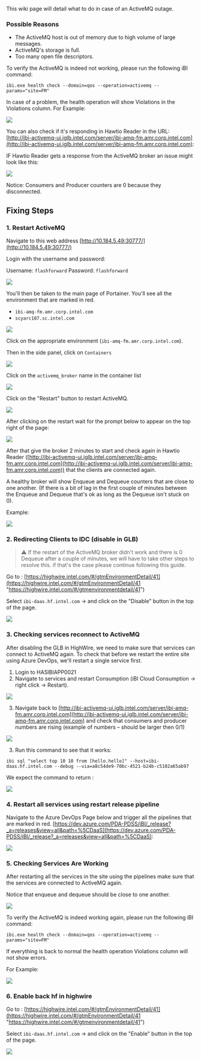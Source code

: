 This wiki page will detail what to do in case of an ActiveMQ outage.

###  Possible Reasons
- The ActiveMQ host is out of memory due to high volume of large messages.
- ActiveMQ's storage is full.
- Too many open file descriptors.

To verify the ActiveMQ is indeed not working, please run the following iBI command:

```
ibi.exe health check --domain=qos --operation=activemq --params="site=FM"
```

In case of a problem, the health operation will show Violations in the Violations column.
For Example:

![](Pasted%20image%2020230912101446.png)

You can also check if it's responding in Hawtio Reader in the URL: [http://ibi-activemq-ui.iglb.intel.com/server/ibi-amq-fm.amr.corp.intel.com](http://ibi-activemq-ui.iglb.intel.com/server/ibi-amq-fm.amr.corp.intel.com):

IF Hawtio Reader gets a response from the ActiveMQ broker an issue might look like this:

![](Pasted%20image%2020230910164313.png)

Notice: Consumers and Producer counters are 0 because they disconnected.

## Fixing Steps

### 1. Restart ActiveMQ

Navigate to this web address
[http://10.184.5.49:30777/](http://10.184.5.49:30777/)

Login with the username and password:

Username: `flashforward`
Password: `flashforward`

![](Pasted%20image%2020230911151220.png)

You'll then be taken to the main page of Portainer.
You'll see all the environment that are marked in red.

- `ibi-amq-fm.amr.corp.intel.com`
- `scyarc107.sc.intel.com`

![](Pasted%20image%2020230911151356.png)

Click on the appropriate environment (`ibi-amq-fm.amr.corp.intel.com`).

Then in the side panel, click on `Containers`

![](Pasted%20image%2020230911151613.png)

Click on the `activemq_broker` name in the container list

![](Pasted%20image%2020230911151633.png)

Click on the "Restart" button to restart ActiveMQ.

![](Pasted%20image%2020230911151709.png)

After clicking on the restart wait for the prompt below to appear on the top right of the page:

![](Pasted%20image%2020230912101749.png)

After that give the broker 2 minutes to start and check again in Hawtio Reader ([http://ibi-activemq-ui.iglb.intel.com/server/ibi-amq-fm.amr.corp.intel.com](http://ibi-activemq-ui.iglb.intel.com/server/ibi-amq-fm.amr.corp.intel.com)) that the clients are connected again.

A healthy broker will show Enqueue and Dequeue counters that are close to one another.
(If there is a bit of lag in the first couple of minutes between the Enqueue and Dequeue that's ok as long as the Dequeue isn't stuck on 0).

Example:

![](Pasted%20image%2020230910164337.png)
### 2. Redirecting  Clients to IDC (disable in GLB)

> ⚠️ If the restart of the ActiveMQ broker didn't work and there is 0 Dequeue after a couple of minutes, we will have to take other steps to resolve this. if that's the case please continue following this guide.

Go to : [https://highwire.intel.com/#/gtmEnvironmentDetail/41](https://highwire.intel.com/#/gtmEnvironmentDetail/41 "https://highwire.intel.com/#/gtmenvironmentdetail/41")

Select `ibi-daas.hf.intel.com` -> and click on the "Disable" button in the top of the page.

![](Pasted%20image%2020230910164518.png)

### 3. Checking services reconnect to ActiveMQ

After disabling the GLB in HighWire, we need to make sure that services can connect to ActiveMQ again.
To check that before we restart the entire site using Azure DevOps, we'll restart a single service first.

1. Login to HASIBIAPP0021
2. Navigate to services and restart Consumption (iBI Cloud Consumption -> right click -> Restart).

![](clip_image010.gif)

3. Navigate back to [http://ibi-activemq-ui.iglb.intel.com/server/ibi-amq-fm.amr.corp.intel.com](http://ibi-activemq-ui.iglb.intel.com/server/ibi-amq-fm.amr.corp.intel.com) and check that consumers and producer numbers are rising (example of numbers – should be larger then 0/1)

![](Pasted%20image%2020230910164324.png)

3. Run this command to see that it works: 

```shell
ibi sql "select top 10 10 from [hello.hello]" --host=ibi-daas.hf.intel.com --debug --via=a8c54de9-70bc-4521-b24b-c5102a65ab97
```

We expect the command to return :

![](Pasted%20image%2020230910164615.png)
### 4. Restart all services using restart release pipeline 

Navigate to the Azure DevOps Page below and trigger all the pipelines that are marked in red.
[https://dev.azure.com/PDA-PDSS/iBI/_release?_a=releases&view=all&path=%5CDaaS](https://dev.azure.com/PDA-PDSS/iBI/_release?_a=releases&view=all&path=%5CDaaS):

![](Pasted%20image%2020230910164852.png)
### 5. Checking Services Are Working

After restarting all the services in the site using the pipelines make sure that the services are connected to ActiveMQ again.

Notice that enqueue and dequeue should be close to one another.

![](Pasted%20image%2020230910164337.png)

To verify the ActiveMQ is indeed working again, please run the following iBI command:

```
ibi.exe health check --domain=qos --operation=activemq --params="site=FM"
```

If everything is back to normal the health operation Violations column will not show errors.

For Example:

![](Pasted%20image%2020230912103202.png)
### 6. Enable back hf in highwire

Go to : [https://highwire.intel.com/#/gtmEnvironmentDetail/41](https://highwire.intel.com/#/gtmEnvironmentDetail/41 "https://highwire.intel.com/#/gtmenvironmentdetail/41")

Select `ibi-daas.hf.intel.com` -> and click on the "Enable" button in the top of the page.

![](Pasted%20image%2020230910164518.png)
